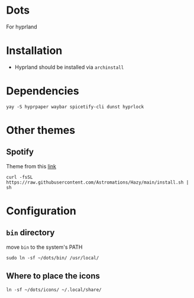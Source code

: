 # Dots
For hyprland 

# Installation

- Hyprland should be installed via `archinstall`

# Dependencies

```
yay -S hyprpaper waybar spicetify-cli dunst hyprlock
```

# Other themes

## Spotify
Theme from this [link](https://github.com/Astromations/Hazy) 
```
curl -fsSL https://raw.githubusercontent.com/Astromations/Hazy/main/install.sh | sh
```
# Configuration
## `bin` directory
move `bin` to the system's PATH
```
sudo ln -sf ~/dots/bin/ /usr/local/
```

## Where to place the icons
```
ln -sf ~/dots/icons/ ~/.local/share/
```
